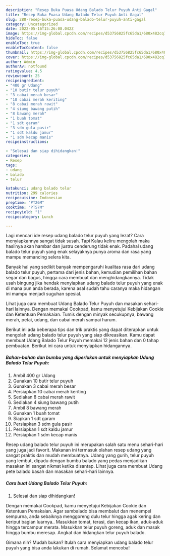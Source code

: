 ```yaml
---
description: "Resep Buka Puasa Udang Balado Telur Puyuh Anti Gagal"
title: "Resep Buka Puasa Udang Balado Telur Puyuh Anti Gagal"
slug: 280-resep-buka-puasa-udang-balado-telur-puyuh-anti-gagal
category: Uncategorized
date: 2022-05-16T15:26:08.042Z
image: https://img-global.cpcdn.com/recipes/d53756825fc65da1/680x482cq70/udang-balado-telur-puyuh-foto-resep-utama.jpg
hideToc: false
enableToc: true
enableTocContent: false
thumbnail: https://img-global.cpcdn.com/recipes/d53756825fc65da1/680x482cq70/udang-balado-telur-puyuh-foto-resep-utama.jpg
cover: https://img-global.cpcdn.com/recipes/d53756825fc65da1/680x482cq70/udang-balado-telur-puyuh-foto-resep-utama.jpg
author: Admin
authorAv: notfound
ratingvalue: 4.5
reviewcount: 25
recipeingredient:
- "400 gr Udang"
- "10 butir telur puyuh"
- "3 cabai merah besar"
- "10 cabai merah keriting"
- "8 cabai merah rawit"
- "4 siung bawang putih"
- "8 bawang merah"
- "1 buah tomat"
- "1 sdt garam"
- "3 sdm gula pasir"
- "1 sdt kaldu jamur"
- "1 sdm kecap manis"
recipeinstructions:

- "Selesai dan siap dihidangkan!"
categories:
- Resep
tags:
- udang
- balado
- telur

katakunci: udang balado telur 
nutrition: 299 calories
recipecuisine: Indonesian
preptime: "PT26M"
cooktime: "PT57M"
recipeyield: "1"
recipecategory: Lunch

---
```



Lagi mencari ide resep udang balado telur puyuh yang lezat? Cara menyiapkannya sangat tidak susah. Tapi Kalau keliru mengolah maka hasilnya akan hambar dan justru cenderung tidak enak. Padahal udang balado telur puyuh yang enak selayaknya punya aroma dan rasa yang mampu memancing selera kita.


Banyak hal yang sedikit banyak mempengaruhi kualitas rasa dari udang balado telur puyuh, pertama dari jenis bahan, kemudian pemilihan bahan segar dan bagus, hingga cara membuat dan menghidangkannya. Tidak usah bingung jika hendak menyiapkan udang balado telur puyuh yang enak di mana pun anda berada, karena asal sudah tahu caranya maka hidangan ini mampu menjadi suguhan spesial.

Lihat juga cara membuat Udang Balado Telur Puyuh dan masakan sehari-hari lainnya. Dengan memakai Cookpad, kamu menyetujui Kebijakan Cookie dan Ketentuan Pemakaian. Tumis dengan minyak secukupnya, bawang merah, petai, udang, dan cabai merah sampai harum.


Berikut ini ada beberapa tips dan trik praktis yang dapat diterapkan untuk mengolah udang balado telur puyuh yang siap dikreasikan. Kamu dapat membuat Udang Balado Telur Puyuh memakai 12 jenis bahan dan 0 tahap pembuatan. Berikut ini cara untuk menyiapkan hidangannya.

<!--inarticleads1-->

##### Bahan-bahan dan bumbu yang diperlukan untuk menyiapkan Udang Balado Telur Puyuh:

1. Ambil 400 gr Udang
1. Gunakan 10 butir telur puyuh
1. Gunakan 3 cabai merah besar
1. Persiapkan 10 cabai merah keriting
1. Sediakan 8 cabai merah rawit
1. Sediakan 4 siung bawang putih
1. Ambil 8 bawang merah
1. Gunakan 1 buah tomat
1. Siapkan 1 sdt garam
1. Persiapkan 3 sdm gula pasir
1. Persiapkan 1 sdt kaldu jamur
1. Persiapkan 1 sdm kecap manis


Resep udang balado telur puyuh ini merupakan salah satu menu sehari-hari yang juga jadi favorit. Makanan ini termasuk olahan resep udang yang sangat praktis dan mudah membuatnya. Udang yang gurih, telur puyuh yang lembut, dipadu dengan bumbu balado yang pedas menjadikan masakan ini sangat nikmat ketika disantap. Lihat juga cara membuat Udang pete balado basah dan masakan sehari-hari lainnya. 

<!--inarticleads2-->

##### Cara buat Udang Balado Telur Puyuh:


1. Selesai dan siap dihidangkan!

Dengan memakai Cookpad, kamu menyetujui Kebijakan Cookie dan Ketentuan Pemakaian. Agar sambalado bisa membalut dan menempel sempurna, anda sebaiknya menggoreng dulu telur hingga agak kering dan keriput bagian luarnya.. Masukkan tomat, terasi, dan kecap ikan, aduk-aduk hingga tercampur merata. Masukkan telur puyuh goreng, aduk dan masak hingga bumbu meresap. Angkat dan hidangkan telur puyuh balado. 

Gimana nih? Mudah bukan? Itulah cara menyiapkan udang balado telur puyuh yang bisa anda lakukan di rumah. Selamat mencoba!
